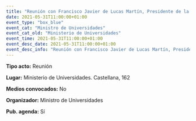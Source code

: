 ---
title: "Reunión con Francisco Javier de Lucas Martín, Presidente de la comisión de Ciencia, Innovación y Universidades del Senado"
date: 2021-05-31T11:00:00+01:00
event_type: "box_blue" 
event_cat: "Ministro de Universidades"
event_cat_old: "Ministerio de Universidades"
event_time: 2021-05-31T11:00:00+01:00
event_desc_date: 2021-05-31T11:00:00+01:00
event_desc_info: "Reunión con Francisco Javier de Lucas Martín, Presidente de la comisión de Ciencia, Innovación y Universidades del Senado"
---<p class="card-light list_schedule_description"><b>Tipo acto:</b> Reunión
</p><p class="card-light list_schedule_description"><b>Lugar:</b> Ministerio de Universidades. Castellana, 162
</p><p class="card-light list_schedule_description"><b>Medios convocados:</b> No
</p><p class="card-light list_schedule_description"><b>Organizador:</b> Ministro de Universidades </p><p class="card-light list_schedule_description"><b>Pub. agenda:</b> Sí
</p>